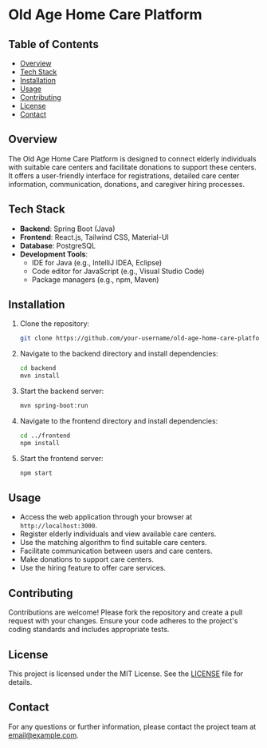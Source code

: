 # Old Age Home Care Platform

## Table of Contents
- [Overview](#overview)
- [Tech Stack](#tech-stack)
- [Installation](#installation)
- [Usage](#usage)
- [Contributing](#contributing)
- [License](#license)
- [Contact](#contact)

## Overview
The Old Age Home Care Platform is designed to connect elderly individuals with suitable care centers and facilitate donations to support these centers. It offers a user-friendly interface for registrations, detailed care center information, communication, donations, and caregiver hiring processes.

## Tech Stack
- **Backend**: Spring Boot (Java)
- **Frontend**: React.js, Tailwind CSS, Material-UI
- **Database**: PostgreSQL
- **Development Tools**:
  - IDE for Java (e.g., IntelliJ IDEA, Eclipse)
  - Code editor for JavaScript (e.g., Visual Studio Code)
  - Package managers (e.g., npm, Maven)

## Installation
1. Clone the repository:
   ```bash
   git clone https://github.com/your-username/old-age-home-care-platform.git
   ```
2. Navigate to the backend directory and install dependencies:
   ```bash
   cd backend
   mvn install
   ```
3. Start the backend server:
   ```bash
   mvn spring-boot:run
   ```
4. Navigate to the frontend directory and install dependencies:
   ```bash
   cd ../frontend
   npm install
   ```
5. Start the frontend server:
   ```bash
   npm start
   ```

## Usage
- Access the web application through your browser at `http://localhost:3000`.
- Register elderly individuals and view available care centers.
- Use the matching algorithm to find suitable care centers.
- Facilitate communication between users and care centers.
- Make donations to support care centers.
- Use the hiring feature to offer care services.

## Contributing
Contributions are welcome! Please fork the repository and create a pull request with your changes. Ensure your code adheres to the project's coding standards and includes appropriate tests.

## License
This project is licensed under the MIT License. See the [LICENSE](LICENSE) file for details.

## Contact
For any questions or further information, please contact the project team at [email@example.com](mailto:email@example.com).
